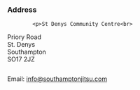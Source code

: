 <section class="row">
            <div class="column large-6">
                <h3>Address</h3>
                
            <p>St Denys Community Centre<br>
Priory Road<br>
St. Denys<br>
Southampton<br>
SO17 2JZ</p>
            </div>
            <div class="column large-6">
                <p><span class="bold">Email:</span>&nbsp;info@southamptonjitsu.com</p>
            </div>
        </section>